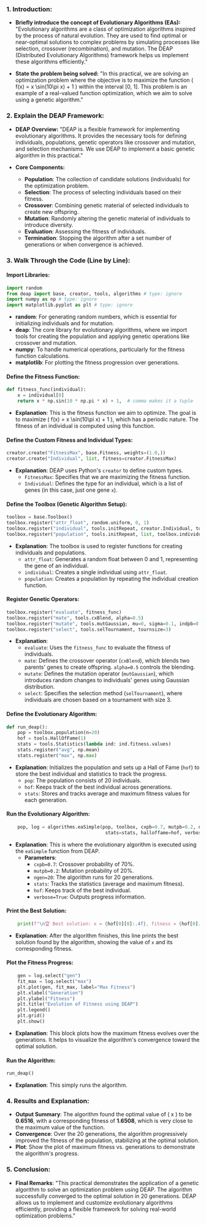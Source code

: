 ### 1. **Introduction:**
   - **Briefly introduce the concept of Evolutionary Algorithms (EAs):**
     "Evolutionary algorithms are a class of optimization algorithms inspired by the process of natural evolution. They are used to find optimal or near-optimal solutions to complex problems by simulating processes like selection, crossover (recombination), and mutation. The DEAP (Distributed Evolutionary Algorithms) framework helps us implement these algorithms efficiently."
   
   - **State the problem being solved:**
     "In this practical, we are solving an optimization problem where the objective is to maximize the function \( f(x) = x \sin(10\pi x) + 1 \) within the interval [0, 1]. This problem is an example of a real-valued function optimization, which we aim to solve using a genetic algorithm."

### 2. **Explain the DEAP Framework:**
   - **DEAP Overview:**
     "DEAP is a flexible framework for implementing evolutionary algorithms. It provides the necessary tools for defining individuals, populations, genetic operators like crossover and mutation, and selection mechanisms. We use DEAP to implement a basic genetic algorithm in this practical."

   - **Core Components:**
     - **Population**: The collection of candidate solutions (individuals) for the optimization problem.
     - **Selection**: The process of selecting individuals based on their fitness.
     - **Crossover**: Combining genetic material of selected individuals to create new offspring.
     - **Mutation**: Randomly altering the genetic material of individuals to introduce diversity.
     - **Evaluation**: Assessing the fitness of individuals.
     - **Termination**: Stopping the algorithm after a set number of generations or when convergence is achieved.

### 3. **Walk Through the Code (Line by Line):**

#### Import Libraries:
```python
import random
from deap import base, creator, tools, algorithms # type: ignore
import numpy as np # type: ignore
import matplotlib.pyplot as plt # type: ignore
```
- **random**: For generating random numbers, which is essential for initializing individuals and for mutation.
- **deap**: The core library for evolutionary algorithms, where we import tools for creating the population and applying genetic operations like crossover and mutation.
- **numpy**: To handle numerical operations, particularly for the fitness function calculations.
- **matplotlib**: For plotting the fitness progression over generations.

#### Define the Fitness Function:
```python
def fitness_func(individual):
    x = individual[0]
    return x * np.sin(10 * np.pi * x) + 1,  # comma makes it a tuple
```
- **Explanation**: This is the fitness function we aim to optimize. The goal is to maximize \( f(x) = x \sin(10\pi x) + 1 \), which has a periodic nature. The fitness of an individual is computed using this function.

#### Define the Custom Fitness and Individual Types:
```python
creator.create("FitnessMax", base.Fitness, weights=(1.0,))
creator.create("Individual", list, fitness=creator.FitnessMax)
```
- **Explanation**: DEAP uses Python's `creator` to define custom types.
  - `FitnessMax`: Specifies that we are maximizing the fitness function.
  - `Individual`: Defines the type for an individual, which is a list of genes (in this case, just one gene `x`).

#### Define the Toolbox (Genetic Algorithm Setup):
```python
toolbox = base.Toolbox()
toolbox.register("attr_float", random.uniform, 0, 1)
toolbox.register("individual", tools.initRepeat, creator.Individual, toolbox.attr_float, n=1)
toolbox.register("population", tools.initRepeat, list, toolbox.individual)
```
- **Explanation**: The toolbox is used to register functions for creating individuals and populations.
  - `attr_float`: Generates a random float between 0 and 1, representing the gene of an individual.
  - `individual`: Creates a single individual using `attr_float`.
  - `population`: Creates a population by repeating the individual creation function.

#### Register Genetic Operators:
```python
toolbox.register("evaluate", fitness_func)
toolbox.register("mate", tools.cxBlend, alpha=0.5)
toolbox.register("mutate", tools.mutGaussian, mu=0, sigma=0.1, indpb=0.2)
toolbox.register("select", tools.selTournament, tournsize=3)
```
- **Explanation**:
  - `evaluate`: Uses the `fitness_func` to evaluate the fitness of individuals.
  - `mate`: Defines the crossover operator (`cxBlend`), which blends two parents' genes to create offspring. `alpha=0.5` controls the blending.
  - `mutate`: Defines the mutation operator (`mutGaussian`), which introduces random changes to individuals' genes using Gaussian distribution.
  - `select`: Specifies the selection method (`selTournament`), where individuals are chosen based on a tournament with size 3.

#### Define the Evolutionary Algorithm:
```python
def run_deap():
    pop = toolbox.population(n=20)
    hof = tools.HallOfFame(1)
    stats = tools.Statistics(lambda ind: ind.fitness.values)
    stats.register("avg", np.mean)
    stats.register("max", np.max)
```
- **Explanation**: Initializes the population and sets up a Hall of Fame (`hof`) to store the best individual and statistics to track the progress.
  - `pop`: The population consists of 20 individuals.
  - `hof`: Keeps track of the best individual across generations.
  - `stats`: Stores and tracks average and maximum fitness values for each generation.

#### Run the Evolutionary Algorithm:
```python
    pop, log = algorithms.eaSimple(pop, toolbox, cxpb=0.7, mutpb=0.2, ngen=20, 
                                    stats=stats, halloffame=hof, verbose=True)
```
- **Explanation**: This is where the evolutionary algorithm is executed using the `eaSimple` function from DEAP.
  - **Parameters**:
    - `cxpb=0.7`: Crossover probability of 70%.
    - `mutpb=0.2`: Mutation probability of 20%.
    - `ngen=20`: The algorithm runs for 20 generations.
    - `stats`: Tracks the statistics (average and maximum fitness).
    - `hof`: Keeps track of the best individual.
    - `verbose=True`: Outputs progress information.

#### Print the Best Solution:
```python
    print(f"\n🏆 Best solution: x = {hof[0][0]:.4f}, fitness = {hof[0].fitness.values[0]:.4f}")
```
- **Explanation**: After the algorithm finishes, this line prints the best solution found by the algorithm, showing the value of `x` and its corresponding fitness.

#### Plot the Fitness Progress:
```python
    gen = log.select("gen")
    fit_max = log.select("max")
    plt.plot(gen, fit_max, label="Max Fitness")
    plt.xlabel("Generation")
    plt.ylabel("Fitness")
    plt.title("Evolution of Fitness using DEAP")
    plt.legend()
    plt.grid()
    plt.show()
```
- **Explanation**: This block plots how the maximum fitness evolves over the generations. It helps to visualize the algorithm's convergence toward the optimal solution.

#### Run the Algorithm:
```python
run_deap()
```
- **Explanation**: This simply runs the algorithm.

### 4. **Results and Explanation:**
   - **Output Summary**: The algorithm found the optimal value of \( x \) to be **0.6516**, with a corresponding fitness of **1.6508**, which is very close to the maximum value of the function.
   - **Convergence**: Over the 20 generations, the algorithm progressively improved the fitness of the population, stabilizing at the optimal solution.
   - **Plot**: Show the plot of maximum fitness vs. generations to demonstrate the algorithm's progress.

### 5. **Conclusion:**
   - **Final Remarks**: "This practical demonstrates the application of a genetic algorithm to solve an optimization problem using DEAP. The algorithm successfully converged to the optimal solution in 20 generations. DEAP allows us to implement and customize evolutionary algorithms efficiently, providing a flexible framework for solving real-world optimization problems."
